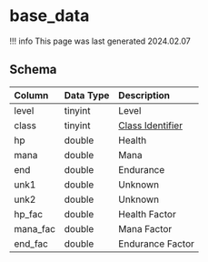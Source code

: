 # base_data

!!! info
	This page was last generated 2024.02.07

## Schema

| Column | Data Type | Description |
| :--- | :--- | :--- |
| level | tinyint | Level |
| class | tinyint | [Class Identifier](../../../../server/player/class-list) |
| hp | double | Health |
| mana | double | Mana |
| end | double | Endurance |
| unk1 | double | Unknown |
| unk2 | double | Unknown |
| hp_fac | double | Health Factor |
| mana_fac | double | Mana Factor |
| end_fac | double | Endurance Factor |


